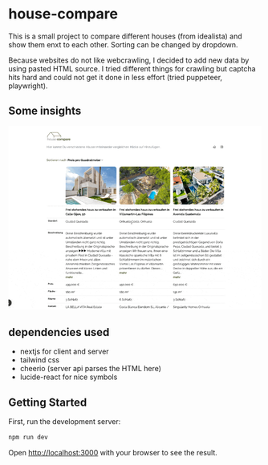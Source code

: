 # house-compare

This is a small project to compare different houses (from idealista) and show them enxt to each other.
Sorting can be changed by dropdown.

Because websites do not like webcrawling, I decided to add new data by using pasted HTML source. I tried different things for crawling but
captcha hits hard and could not get it done in less effort (tried puppeteer, playwright).

## Some insights

![](./screenshot.gif)

## dependencies used

- nextjs for client and server
- tailwind css
- cheerio (server api parses the HTML here)
- lucide-react for nice symbols

## Getting Started

First, run the development server:

```bash
npm run dev
```

Open [http://localhost:3000](http://localhost:3000) with your browser to see the result.

